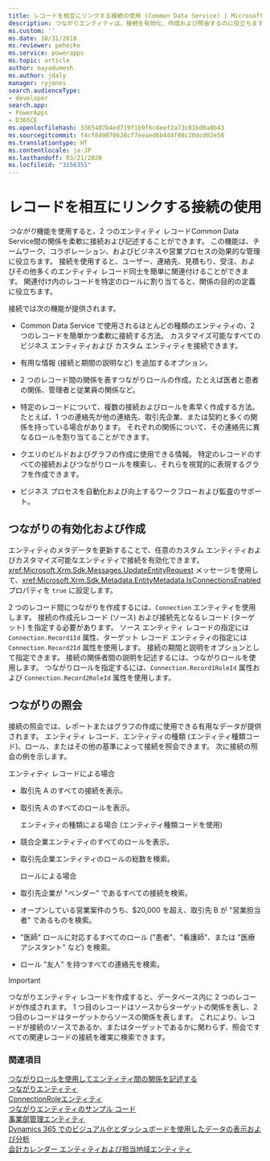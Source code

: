 ```yaml
---
title: レコードを相互にリンクする接続の使用 (Common Data Service) | MicrosoftDocs
description: つながりエンティティは、接続を有効化、作成および照会するのに役立ちます。
ms.custom: ''
ms.date: 10/31/2018
ms.reviewer: pehecke
ms.service: powerapps
ms.topic: article
author: mayadumesh
ms.author: jdaly
manager: ryjones
search.audienceType:
- developer
search.app:
- PowerApps
- D365CE
ms.openlocfilehash: 3365407b4ed719f1b9f6c8eef2a73c81bd0a8b43
ms.sourcegitcommit: f4cf849070628cf7eeaed6b4d4f08c20dcd02e58
ms.translationtype: HT
ms.contentlocale: ja-JP
ms.lasthandoff: 03/21/2020
ms.locfileid: "3156355"
---
```

# <a name="use-connections-to-link-records-to-each-other"></a>レコードを相互にリンクする接続の使用

*つながり*機能を使用すると、2 つのエンティティ レコードCommon Data Service間の関係を柔軟に接続および記述することができます。 この機能は、チームワーク、コラボレーション、およびビジネスや営業プロセスの効果的な管理に役立ちます。 接続を使用すると、ユーザー、連絡先、見積もり、受注、およびその他多くのエンティティ レコード同士を簡単に関連付けることができます。 関連付け内のレコードを特定のロールに割り当てると、関係の目的の定義に役立ちます。  
  
 接続では次の機能が提供されます。  
  
- Common Data Service で使用されるほとんどの種類のエンティティの、2 つのレコードを簡単かつ柔軟に接続する方法。 カスタマイズ可能なすべてのビジネス エンティティおよび カスタム エンティティを接続できます。  
  
- 有用な情報 (接続と期間の説明など) を追加するオプション。  
  
- 2 つのレコード間の関係を表すつながりロールの作成。たとえば医者と患者の関係、管理者と従業員の関係など。  
  
- 特定のレコードについて、複数の接続およびロールを素早く作成する方法。 たとえば、1 つの連絡先が他の連絡先、取引先企業、または契約と多くの関係を持っている場合があります。 それぞれの関係について、その連絡先に異なるロールを割り当てることができます。  
  
- クエリのビルドおよびグラフの作成に使用できる情報。 特定のレコードのすべての接続およびつながりロールを検索し、それらを視覚的に表現するグラフを作成できます。  
  
- ビジネス プロセスを自動化および向上するワークフローおよび監査のサポート。  
  
## <a name="enabling-and-creating-connections"></a>つながりの有効化および作成  
 エンティティのメタデータを更新することで、任意のカスタム エンティティおよびカスタマイズ可能なエンティティで接続を有効化できます。 <xref:Microsoft.Xrm.Sdk.Messages.UpdateEntityRequest> メッセージを使用して、<xref:Microsoft.Xrm.Sdk.Metadata.EntityMetadata.IsConnectionsEnabled> プロパティを `true` に設定します。  
  
 2 つのレコード間につながりを作成するには、`Connection` エンティティを使用します。 接続の作成元レコード (ソース) および接続先となるレコード (ターゲット) を指定する必要があります。 ソース エンティティ レコードの指定には `Connection.Record1Id` 属性、ターゲット レコード エンティティの指定には `Connection.Record2Id` 属性を使用します。 接続の期間と説明をオプションとして指定できます。 接続の関係者間の説明を記述するには、つながりロールを使用します。 つながりロールを指定するには、`Connection.Record1RoleId` 属性および `Connection.Record2RoleId` 属性を使用します。  
  
## <a name="querying-connections"></a>つながりの照会  
 接続の照会では、レポートまたはグラフの作成に使用できる有用なデータが提供されます。 エンティティ レコード、エンティティの種類 (エンティティ種類コード)、ロール、またはその他の基準によって接続を照会できます。 次に接続の照会の例を示します。  
  
 エンティティ レコードによる場合  
  
- 取引先 A のすべての接続を表示。  
  
- 取引先 A のすべてのロールを表示。  
  
  エンティティの種類による場合 (エンティティ種類コードを使用)  
  
- 競合企業エンティティのすべてのロールを表示。  
  
- 取引先企業エンティティのロールの総数を検索。  
  
  ロールによる場合  
  
- 取引先企業が "ベンダー" であるすべての接続を検索。  
  
- オープンしている営業案件のうち、$20,000 を超え、取引先 B が "営業担当者" であるものを検索。  
  
- "医師" ロールに対応するすべてのロール ("患者"、"看護師"、または "医療アシスタント" など) を検索。  
  
- ロール "友人" を持つすべての連絡先を検索。  
  
> [!IMPORTANT]
>  つながりエンティティ レコードを作成すると、データベース内に 2 つのレコードが作成されます。 1 つ目のレコードはソースからターゲットの関係を表し、2 つ目のレコードはターゲットからソースの関係を表します。 これにより、レコードが接続のソースであるか、またはターゲットであるかに関わらず、照会ですべての関連レコードの接続を確実に検索できます。  
  
### <a name="see-also"></a>関連項目  
 [つながりロールを使用してエンティティ間の関係を記述する](describe-relationship-entities-connection-roles.md)   
 [つながりエンティティ](/reference/entities/connection.md)   
 [ConnectionRoleエンティティ](/reference/entities/connectionrole.md)   
 [つながりエンティティのサンプル コード](/dynamics365/customer-engagement/developer/sample-code-connection-entities)   
 [事業部管理エンティティ](/dynamics365/customer-engagement/developer/business-management-entities)   
 [Dynamics 365 でのビジュアル化とダッシュボードを使用したデータの表示および分析](/dynamics365/customer-engagement/developer/customize-dev/customize-visualizations-dashboards)   
 [会計カレンダー エンティティおよび担当地域エンティティ](/dynamics365/customer-engagement/developer/fiscal-calendar-and-territory-entities)